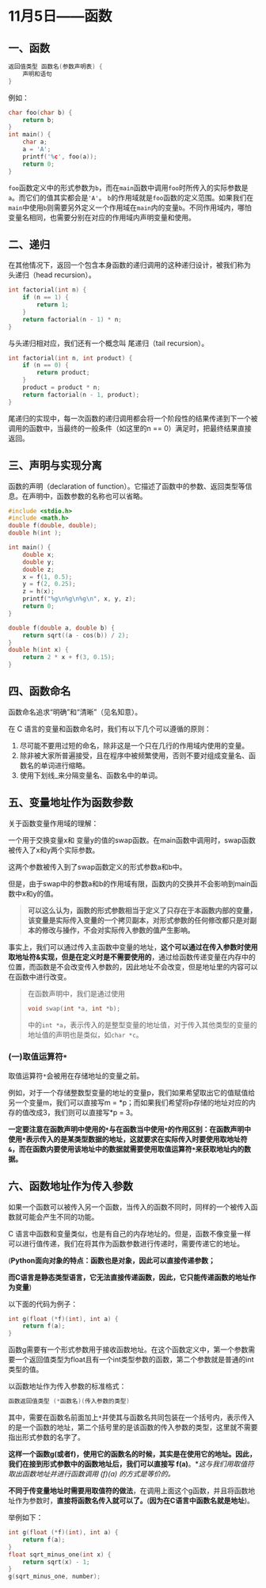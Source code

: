 # 11月5日——函数 

## 一、函数

```c
返回值类型 函数名(参数声明表) {
    声明和语句
}
```

例如：

```c
char foo(char b) {
    return b;
}
int main() {
    char a;
    a = 'A';
    printf('%c', foo(a));
    return 0;
}
```

`foo`函数定义中的形式参数为`b`，而在`main`函数中调用`foo`时所传入的实际参数是`a`。而它们的值其实都会是`'A'`。 `b`的作用域就是`foo`函数的定义范围。如果我们在`main`中使用`b`则需要另外定义一个作用域在`main`内的变量`b`。不同作用域内，哪怕变量名相同，也需要分别在对应的作用域内声明变量和使用。



## 二、递归

在其他情况下，返回一个包含本身函数的递归调用的这种递归设计，被我们称为 头递归（head recursion）。

```c
int factorial(int n) {
    if (n == 1) {
        return 1;
    }
    return factorial(n - 1) * n;
}
```



与头递归相对应，我们还有一个概念叫 尾递归（tail recursion）。

```c
int factorial(int n, int product) {
    if (n == 0) {
        return product;
    }
    product = product * n;
    return factorial(n - 1, product);
}
```

尾递归的实现中，每一次函数的递归调用都会将一个阶段性的结果传递到下一个被调用的函数中，当最终的一般条件（如这里的n == 0）满足时，把最终结果直接返回。



## 三、声明与实现分离

函数的声明（declaration of function）。它描述了函数中的参数、返回类型等信息。在声明中，函数参数的名称也可以省略。

```c
#include <stdio.h>
#include <math.h>
double f(double, double);
double h(int );

int main() {
    double x;
    double y;
    double z;
    x = f(1, 0.5);
    y = f(2, 0.25);
    z = h(x);
    printf("%g\n%g\n%g\n", x, y, z);
    return 0;
}

double f(double a, double b) {
    return sqrt((a - cos(b)) / 2);
}
double h(int x) {
    return 2 * x + f(3, 0.15);
}
```



## 四、函数命名

函数命名追求“明确”和“清晰”（见名知意）。

在 C 语言的变量和函数命名时，我们有以下几个可以遵循的原则：

1. 尽可能不要用过短的命名，除非这是一个只在几行的作用域内使用的变量。 
2. 除非被大家所普遍接受，且在程序中被频繁使用，否则不要对组成变量名、函数名的单词进行缩略。 
3. 使用下划线_来分隔变量名、函数名中的单词。



## 五、变量地址作为函数参数

关于函数变量作用域的理解：

一个用于交换变量x和 变量y的值的swap函数。在main函数中调用时，swap函数被传入了x和y两个实际参数。

这两个参数被传入到了swap函数定义的形式参数a和b中。

但是，由于swap中的参数a和b的作用域有限，函数内的交换并不会影响到main函数中x和y的值。

> **可以这么认为，函数的形式参数相当于定义了只存在于本函数内部的变量，该变量是实际传入变量的一个拷贝副本，对形式参数的任何修改都只是对副本的修改与操作，不会对实际传入参数的值产生影响。**



事实上，我们可以通过传入主函数中变量的地址，**这个可以通过在传入参数时使用取地址符&实现，但是在定义时是不需要使用的**，通过给函数传递变量在内存中的位置，而函数是不会改变传入参数的，因此地址不会改变，但是地址里的内容可以在函数中进行改变。

> 在函数声明中，我们是通过使用
>
> ```c
> void swap(int *a, int *b);
> ```
>
> 中的`int *a`，表示传入的是整型变量的地址值，对于传入其他类型的变量的地址值的声明也是类似，如`char *c`。



### (一)取值运算符`*`

取值运算符`*`会被用在存储地址的变量之前。

例如，对于一个存储整数型变量的地址的变量p，我们如果希望取出它的值赋值给另一个变量m，我们可以直接写m = \*p；而如果我们希望将p存储的地址对应的内存的值改成3，我们则可以直接写*p = 3。

**一定要注意在函数声明中使用的`*`与在函数当中使用`*`的作用区别：在函数声明中使用`*`表示传入的是某类型数据的地址，这就要求在实际传入时要使用取地址符`&`，而在函数内要使用该地址中的数据就需要使用取值运算符`*`来获取地址内的数据。**



## 六、函数地址作为传入参数

如果一个函数可以被传入另一个函数，当传入的函数不同时，同样的一个被传入函数就可能会产生不同的功能。

C 语言中函数和变量类似，也是有自己的内存地址的。但是，函数不像变量一样可以进行值传递，我们在将其作为函数参数进行传递时，需要传递它的地址。

(**Python面向对象的特点：函数也是对象，因此可以直接传递参数；**

**而C语言是静态类型语言，它无法直接传递函数，因此，它只能传递函数的地址作为变量**)

以下面的代码为例子：

```c
int g(float (*f)(int), int a) {
    return f(a);
}
```

函数g需要有一个形式参数用于接收函数地址。在这个函数定义中，第一个参数需要一个返回值类型为float且有一个int类型参数的函数，第二个参数就是普通的int类型的值。

以函数地址作为传入参数的标准格式：

```c
函数返回值类型 (*函数名)(传入参数的类型)
```

其中，需要在函数名前面加上`*`并使其与函数名共同包装在一个括号内，表示传入的是一个函数的地址，第二个括号里的是该函数的传入参数的类型，这里就不需要指出形式参数的名字了。

**这样一个函数g(或者f)，使用它的函数名的时候，其实是在使用它的地址。**因此，我们在接到形式参数中的函数地址后，我们**可以直接写 f(a)**。**这与我们用取值符取出函数地址并进行函数调用 (*f)(a) 的方式是等价的。**

**不同于传变量地址时需要用取值符的做法**，在调用上面这个g函数，并且将函数地址作为参数时，**直接将函数名传入就可以了。**(**因为在C语言中函数名就是地址**)。

举例如下：

```c
int g(float (*f)(int), int a) {
    return f(a);
}
float sqrt_minus_one(int x) {
    return sqrt(x) - 1;
}
g(sqrt_minus_one, number);
```

